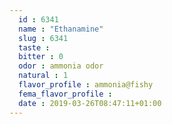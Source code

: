 ```yaml
---
  id : 6341
  name : "Ethanamine"
  slug : 6341
  taste : 
  bitter : 0
  odor : ammonia odor
  natural : 1
  flavor_profile : ammonia@fishy
  fema_flavor_profile : 
  date : 2019-03-26T08:47:11+01:00
---
```



